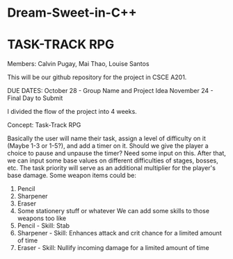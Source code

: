 # Dream-Sweet-in-C++
# TASK-TRACK RPG

Members: Calvin Pugay, Mai Thao, Louise Santos

This will be our github repository for the project in CSCE A201.

DUE DATES: 
  October 28 - Group Name and Project Idea
  November 24 - Final Day to Submit

I divided the flow of the project into 4 weeks.

Concept: Task-Track RPG

Basically the user will name their task, assign a level of difficulty on it (Maybe 1-3 or 1-5?), and add a timer on it.
Should we give the player a choice to pause and unpause the timer? Need some input on this.
After that, we can input some base values on different difficulties of stages, bosses, etc.
The task priority will serve as an additional multiplier for the player's base damage.
Some weapon items could be:
  1. Pencil
  2. Sharpener
  3. Eraser
  4. Some stationery stuff or whatever
We can add some skills to those weapons too like
  1. Pencil - Skill: Stab
  2. Sharpener - Skill: Enhances attack and crit chance for a limited amount of time
  3. Eraser - Skill: Nullify incoming damage for a limited amount of time
